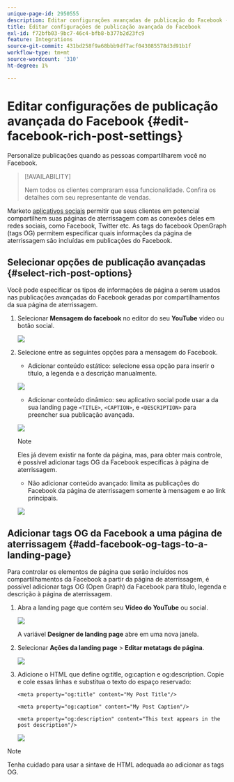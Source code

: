 ```yaml
---
unique-page-id: 2950555
description: Editar configurações avançadas de publicação do Facebook - Documentação do Marketo - Documentação do produto
title: Editar configurações de publicação avançada do Facebook
exl-id: f72bfb03-9bc7-46c4-bfb8-b377b2d23fc9
feature: Integrations
source-git-commit: 431bd258f9a68bbb9df7acf043085578d3d91b1f
workflow-type: tm+mt
source-wordcount: '310'
ht-degree: 1%

---
```


# Editar configurações de publicação avançada do Facebook {#edit-facebook-rich-post-settings}

Personalize publicações quando as pessoas compartilharem você no Facebook.

>[!AVAILABILITY]
>
>Nem todos os clientes compraram essa funcionalidade. Confira os detalhes com seu representante de vendas.

Marketo [aplicativos sociais](/help/marketo/product-docs/demand-generation/social/social-functions/add-a-social-button-on-a-landing-page.md) permitir que seus clientes em potencial compartilhem suas páginas de aterrissagem com as conexões deles em redes sociais, como Facebook, Twitter etc. As tags do facebook OpenGraph (tags OG) permitem especificar quais informações da página de aterrissagem são incluídas em publicações do Facebook.

## Selecionar opções de publicação avançadas {#select-rich-post-options}

Você pode especificar os tipos de informações de página a serem usados nas publicações avançadas do Facebook geradas por compartilhamentos da sua página de aterrissagem.

1. Selecionar **Mensagem do facebook** no editor do seu **YouTube** vídeo ou botão social.

   ![](assets/image2014-9-22-16-3a47-3a21.png)

1. Selecione entre as seguintes opções para a mensagem do Facebook.

   * Adicionar conteúdo estático: selecione essa opção para inserir o título, a legenda e a descrição manualmente.

   ![](assets/image2014-9-22-16-3a48-3a0.png)

   * Adicionar conteúdo dinâmico: seu aplicativo social pode usar a da sua landing page `<TITLE>`, `<CAPTION>`, e `<DESCRIPTION>` para preencher sua publicação avançada.

   ![](assets/image2014-9-22-16-3a48-3a9.png)

   >[!NOTE]
   >
   >Eles já devem existir na fonte da página, mas, para obter mais controle, é possível adicionar tags OG da Facebook específicas à página de aterrissagem.

   * Não adicionar conteúdo avançado: limita as publicações do Facebook da página de aterrissagem somente à mensagem e ao link principais.

   ![](assets/image2014-9-22-16-3a48-3a18.png)

## Adicionar tags OG da Facebook a uma página de aterrissagem {#add-facebook-og-tags-to-a-landing-page}

Para controlar os elementos de página que serão incluídos nos compartilhamentos da Facebook a partir da página de aterrissagem, é possível adicionar tags OG (Open Graph) da Facebook para título, legenda e descrição à página de aterrissagem.

1. Abra a landing page que contém seu **Vídeo do YouTube** ou social.

   ![](assets/image2014-9-22-16-3a51-3a28.png)

   A variável **Designer de landing page** abre em uma nova janela.

1. Selecionar **Ações da landing page** > **Editar metatags de página**.

   ![](assets/image2014-9-22-16-3a51-3a36.png)

1. Adicione o HTML que define og:title, og:caption e og:description. Copie e cole essas linhas e substitua o texto do espaço reservado:

   `<meta property="og:title" content="My Post Title"/>`

   `<meta property="og:caption" content="My Post Caption"/>`

   `<meta property="og:description" content="This text appears in the post description"/>`

   ![](assets/image2014-9-22-16-3a52-3a8.png)

>[!NOTE]
>
>Tenha cuidado para usar a sintaxe de HTML adequada ao adicionar as tags OG.
